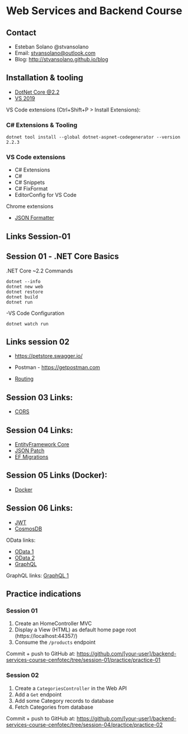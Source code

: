 # Web Services and Backend Course

## Contact
- Esteban Solano @stvansolano 
- Email: stvansolano@outlook.com 
- Blog: http://stvansolano.github.io/blog

## Installation & tooling

- [DotNet Core @2.2](https://dotnet.microsoft.com/download/dotnet-core/2.2)
- [VS 2019](https://visualstudio.microsoft.com/vs/)

VS Code extensions (Ctrl+Shift+P > Install Extensions):

### C# Extensions & Tooling

`dotnet tool install --global dotnet-aspnet-codegenerator --version 2.2.3`

### VS Code extensions
- C# Extensions
- C#
- C# Snippets
- C# FixFormat
- EditorConfig for VS Code

Chrome extensions
- [JSON Formatter](https://chrome.google.com/webstore/search/json)

## Links Session-01

## Session 01 - .NET Core Basics

.NET Core ~2.2 Commands

```
dotnet --info
dotnet new web
dotnet restore
dotnet build
dotnet run
```

-VS Code Configuration

```
dotnet watch run
```

## Links session 02 

- https://petstore.swagger.io/

- Postman - https://getpostman.com

- [Routing](https://docs.microsoft.com/en-us/aspnet/web-api/overview/web-api-routing-and-actions/attribute-routing-in-web-api-2#optional)

## Session 03 Links:

- [CORS](https://developer.mozilla.org/en-US/docs/Web/HTTP/CORS)

## Session 04 Links:
- [EntityFramework Core](https://docs.microsoft.com/en-us/ef/core/managing-schemas/migrations/#update-the-database)
- [JSON Patch](http://jsonpatch.com/)
- [EF Migrations](https://docs.microsoft.com/en-us/ef/core/managing-schemas/migrations/#update-the-database)

## Session 05 Links (Docker):
- [Docker](https://docs.docker.com/docker-for-windows/)

## Session 06 Links:

- [JWT](https://jwt.io/introduction/)
- [CosmosDB](https://docs.microsoft.com/en-us/azure/cosmos-db/introduction)

OData links:
- [OData 1](https://www.odata.org/getting-started/learning-odata-on-postman/)
- [OData 2](https://www.odata.org/getting-started/understand-odata-in-6-steps/)
- [GraphQL](https://developer.okta.com/blog/2019/04/16/graphql-api-with-aspnetcore)

GraphQL links:
[GraphQL 1](https://graphql.org/)

## Practice indications

### Session 01

1) Create an HomeController MVC
2) Display a View (HTML) as default home page root (https://localhost:44357/)
3) Consume the `/products` endpoint

Commit + push to GitHub at: https://github.com/[your-user]/backend-services-course-cenfotec/tree/session-01/practice/practice-01

### Session 02

1) Create a `CategoriesController` in the Web API
2) Add a `Get` endpoint
3) Add some Category records to database
4) Fetch Categories from database

Commit + push to GitHub at: https://github.com/[your-user]/backend-services-course-cenfotec/tree/session-04/practice/practice-02

